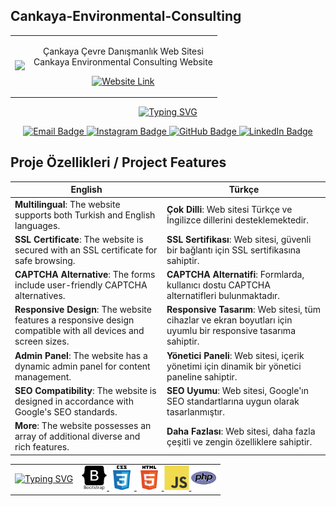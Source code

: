 <!-- ![Banner](https://cankayacevre.com/assets/uploads/6565b2b88c505170116370445.png) -->
   ## Cankaya-Environmental-Consulting
   
<table align="center" valign="center">
  <tr>
    <td align="center" valign="center">
      <img src="https://cankayacevre.com/assets/uploads/6565b2b88c505170116370445.png" height="100" />
    </td>
    <td align="center" valign="center">
      <p align="center">
   Çankaya Çevre Danışmanlık Web Sitesi <br> Cankaya Environmental Consulting Website
</p>

<!-- Web Site Linki -->
<p align="center">
<a href="https://cankayacevre.com/">
  <img src="https://img.shields.io/badge/cankayacevre.com-a6cd3b.svg?style=for-the-badge&logo=Website&logoColor=white" alt="Website Link" />
</a>
</p>
    </td>
  </tr>
</table>

<p align="center">
   <a href="https://git.io/typing-svg"><img src="https://readme-typing-svg.demolab.com?font=Fira+Code&weight=600&size=25&pause=1500&color=FFFFFF&center=true&vCenter=true&random=false&width=435&lines=Hello%2C+I+am+Erdem+Karao%C4%9Flu;Merhaba%2C+Ben+Erdem+Karao%C4%9Flu" alt="Typing SVG" /></a>
</p>
<p align="center">
  <!-- E-Mail Bağlantısı -->
  <a href="mailto:erdemkaraogllu@gmail.com?subject=[GitHub]%20Contact">
    <img src="https://img.shields.io/badge/e‑mail-D14836.svg?style=for-the-badge&logo=GMail&logoColor=white" alt="Email Badge" />
  </a>
  
  <!-- Instagram Bağlantısı -->
  <a href="https://instagram.com/erdemkaraogllu">
    <img src="https://img.shields.io/badge/instagram-E4405F.svg?style=for-the-badge&logo=instagram&logoColor=white" alt="Instagram Badge" />
  </a>

   <!-- Github Bağlantısı -->
  <a href="https://github.com/erdemkaraogllu">
   <img src="https://img.shields.io/badge/Github-181717.svg?style=for-the-badge&logo=Github&logoColor=white" alt="GitHub Badge" />
  </a>
  
  <!-- LinkedIn Bağlantısı -->
  <a href="https://www.linkedin.com/in/erdem-karao%C4%9Flu-b6843124a/">
    <img src="https://img.shields.io/badge/linkedin-0077B5.svg?style=for-the-badge&logo=linkedin&logoColor=white" alt="LinkedIn Badge" />
  </a>
</p>

## Proje Özellikleri / Project Features

| English | Türkçe |
| ------- | ------ |
| **Multilingual**: The website supports both Turkish and English languages. | **Çok Dilli**: Web sitesi Türkçe ve İngilizce dillerini desteklemektedir. |
| **SSL Certificate**: The website is secured with an SSL certificate for safe browsing. | **SSL Sertifikası**: Web sitesi, güvenli bir bağlantı için SSL sertifikasına sahiptir. |
| **CAPTCHA Alternative**: The forms include user-friendly CAPTCHA alternatives. | **CAPTCHA Alternatifi**: Formlarda, kullanıcı dostu CAPTCHA alternatifleri bulunmaktadır. |
| **Responsive Design**: The website features a responsive design compatible with all devices and screen sizes. | **Responsive Tasarım**: Web sitesi, tüm cihazlar ve ekran boyutları için uyumlu bir responsive tasarıma sahiptir. |
| **Admin Panel**: The website has a dynamic admin panel for content management. | **Yönetici Paneli**: Web sitesi, içerik yönetimi için dinamik bir yönetici paneline sahiptir. |
| **SEO Compatibility**: The website is designed in accordance with Google's SEO standards. | **SEO Uyumu**: Web sitesi, Google'ın SEO standartlarına uygun olarak tasarlanmıştır. |
| **More**: The website possesses an array of additional diverse and rich features. | **Daha Fazlası**: Web sitesi, daha fazla çeşitli ve zengin özelliklere sahiptir. |

<table align="center" valign="center">
    <tr>
        <td>
<a href="https://git.io/typing-svg">
                <img src="https://readme-typing-svg.demolab.com?font=Fira+Code&weight=500&pause=1500&color=FFFFFF&center=true&vCenter=true&random=false&width=435&lines=Language+and+Tools;Dil+ve+Ara%C3%A7lar" alt="Typing SVG" /></a> 
</td>
      <td>
           <a href="https://getbootstrap.com" target="_blank" rel="noreferrer">
             <img src="https://raw.githubusercontent.com/devicons/devicon/master/icons/bootstrap/bootstrap-plain-wordmark.svg" alt="bootstrap" width="40" height="40"/>
           </a>
           <a href="https://www.w3schools.com/css/" target="_blank" rel="noreferrer">
             <img src="https://raw.githubusercontent.com/devicons/devicon/master/icons/css3/css3-original-wordmark.svg" alt="css3" width="40" height="40"/>
           </a>
           <a href="https://www.w3.org/html/" target="_blank" rel="noreferrer">
             <img src="https://raw.githubusercontent.com/devicons/devicon/master/icons/html5/html5-original-wordmark.svg" alt="html5" width="40" height="40"/>
           </a>
           <a href="https://developer.mozilla.org/en-US/docs/Web/JavaScript" target="_blank" rel="noreferrer">
             <img src="https://raw.githubusercontent.com/devicons/devicon/master/icons/javascript/javascript-original.svg" alt="javascript" width="40" height="40"/>
           </a>           
           <a href="https://www.php.net" target="_blank" rel="noreferrer">
             <img src="https://raw.githubusercontent.com/devicons/devicon/master/icons/php/php-original.svg" alt="php" width="40" height="40"/>
           </a>
      </td>
</tr>
</table>
